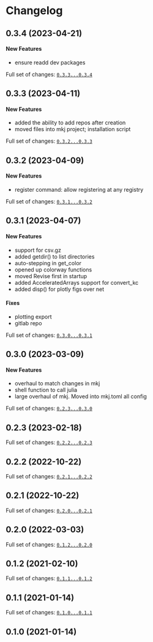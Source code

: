 # Changelog

## 0.3.4 (2023-04-21)

#### New Features

* ensure readd dev packages

Full set of changes: [`0.3.3...0.3.4`](git@10.10.10.3:Jtb.git/compare/0.3.3...0.3.4)

## 0.3.3 (2023-04-11)

#### New Features

* added the ability to add repos after creation
* moved files into mkj project; installation script

Full set of changes: [`0.3.2...0.3.3`](git@10.10.10.3:Jtb.git/compare/0.3.2...0.3.3)

## 0.3.2 (2023-04-09)

#### New Features

* register command: allow registering at any registry

Full set of changes: [`0.3.1...0.3.2`](git@10.10.10.3:Jtb.git/compare/0.3.1...0.3.2)

## 0.3.1 (2023-04-07)

#### New Features

* support for csv.gz
* added getdir() to list directories
* auto-stepping in get_color
* opened up colorway functions
* moved Revise first in startup
* added AcceleratedArrays support for convert_kc
* added disp() for plotly figs over net
#### Fixes

* plotting export
* gitlab repo

Full set of changes: [`0.3.0...0.3.1`](git@10.10.10.3:Jtb.git/compare/0.3.0...0.3.1)

## 0.3.0 (2023-03-09)

#### New Features

* overhaul to match changes in mkj
* shell function to call julia
* large overhaul of mkj. Moved into mkj.toml all config

Full set of changes: [`0.2.3...0.3.0`](git@10.10.10.3:Jtb.git/compare/0.2.3...0.3.0)

## 0.2.3 (2023-02-18)


Full set of changes: [`0.2.2...0.2.3`](git@10.10.10.3:Jtb.git/compare/0.2.2...0.2.3)

## 0.2.2 (2022-10-22)


Full set of changes: [`0.2.1...0.2.2`](git@10.10.10.3:Jtb.git/compare/0.2.1...0.2.2)

## 0.2.1 (2022-10-22)


Full set of changes: [`0.2.0...0.2.1`](git@10.10.10.3:Jtb.git/compare/0.2.0...0.2.1)

## 0.2.0 (2022-03-03)


Full set of changes: [`0.1.2...0.2.0`](git@10.10.10.3:Jtb.git/compare/0.1.2...0.2.0)

## 0.1.2 (2021-02-10)


Full set of changes: [`0.1.1...0.1.2`](git@10.10.10.3:Jtb.git/compare/0.1.1...0.1.2)

## 0.1.1 (2021-01-14)


Full set of changes: [`0.1.0...0.1.1`](git@10.10.10.3:Jtb.git/compare/0.1.0...0.1.1)

## 0.1.0 (2021-01-14)

